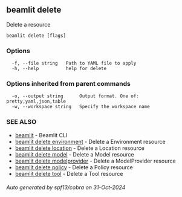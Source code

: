 ## beamlit delete

Delete a resource

```
beamlit delete [flags]
```

### Options

```
  -f, --file string   Path to YAML file to apply
  -h, --help          help for delete
```

### Options inherited from parent commands

```
  -o, --output string      Output format. One of: pretty,yaml,json,table
  -w, --workspace string   Specify the workspace name
```

### SEE ALSO

* [beamlit](beamlit.md)	 - Beamlit CLI
* [beamlit delete environment](beamlit_delete_environment.md)	 - Delete a Environment resource
* [beamlit delete location](beamlit_delete_location.md)	 - Delete a Location resource
* [beamlit delete model](beamlit_delete_model.md)	 - Delete a Model resource
* [beamlit delete modelprovider](beamlit_delete_modelprovider.md)	 - Delete a ModelProvider resource
* [beamlit delete policy](beamlit_delete_policy.md)	 - Delete a Policy resource
* [beamlit delete tool](beamlit_delete_tool.md)	 - Delete a Tool resource

###### Auto generated by spf13/cobra on 31-Oct-2024
